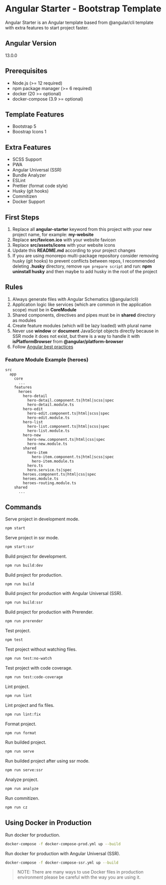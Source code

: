 # Angular Starter - Bootstrap Template

Angular Starter is an Angular template based from @angular/cli template with extra features to start project faster.

## Angular Version

13.0.0

## Prerequisites

- Node.js (>= 12 required)
- npm package manager (>= 6 required)
- docker (20 >= optional)
- docker-compose (3.9 >= optional)

## Template Features

- Bootstrap 5
- Boostrap Icons 1

## Extra Features

- SCSS Support
- PWA
- Angular Universal (SSR)
- Bundle Analyzer
- ESLint
- Prettier (format code style)
- Husky (git hooks)
- Commitizen
- Docker Support

## First Steps

1. Replace all **angular-starter** keyword from this project with your new project name, for example: **my-website**
1. Replace **src/favicon.ico** with your website favicon
1. Replace **src/assets/icons** with your website icons
1. Update this **README.md** according to your project changes
1. If you are using monorepo multi-package repository consider removing husky (git hooks) to prevent conflicts between repos, I recommended deleting **.husky** directory, remove `npm prepare script` and run: **npm uninstall husky** and then maybe to add husky in the root of the project

## Rules

1. Always generate files with Angular Schematics (@angular/cli)
1. Application logic like services (which are common in the application scope) must be in **CoreModule**
1. Shared components, directives and pipes must be in **shared** directory as modules
1. Create feature modules (which will be lazy loaded) with plural name
1. Never use **window** or **document** JavaScript objects directly because in SSR mode it does not exist, but there is a way to handle it
   with **isPlatformBrowser** from **@angular/platform-browser**
1. Follow [Angular best practices](https://github.com/avivharuzi/angular-best-practices)

### Feature Module Example (heroes)

```text
src
  app
    core
      ...
    features
      heroes
        hero-detail
          hero-detail.component.ts|html|scss|spec
          hero-detail.module.ts
        hero-edit
          hero-edit.component.ts|html|scss|spec
          hero-edit.module.ts
        hero-list
          hero-list.component.ts|html|scss|spec
          hero-list.module.ts
        hero-new
          hero-new.component.ts|html|css|spec
          hero-new.module.ts
        shared
          hero-item
            hero-item.component.ts|html|scss|spec
            hero-item.module.ts
          hero.ts
          hero.service.ts|spec
        heroes.component.ts|html|css|spec
        heroes.module.ts
        heroes-routing.module.ts
    shared
      ...
```

## Commands

Serve project in development mode.

```bash
npm start
```

Serve project in ssr mode.

```bash
npm start:ssr
```

Build project for development.

```bash
npm run build:dev
```

Build project for production.

```bash
npm run build
```

Build project for production with Angular Universal (SSR).

```bash
npm run build:ssr
```

Build project for production with Prerender.

```bash
npm run prerender
```

Test project.

```bash
npm test
```

Test project without watching files.

```bash
npm run test:no-watch
```

Test project with code coverage.

```bash
npm run test:code-coverage
```

Lint project.

```bash
npm run lint
```

Lint project and fix files.

```bash
npm run lint:fix
```

Format project.

```bash
npm run format
```

Run builded project.

```bash
npm run serve
```

Run builded project after using ssr mode.

```bash
npm run serve:ssr
```

Analyze project.

```bash
npm run analyze
```

Run commitizen.

```bash
npm run cz
```

## Using Docker in Production

Run docker for production.

```bash
docker-compose -f docker-compose-prod.yml up --build
```

Run docker for production with Angular Universal (SSR).

```bash
docker-compose -f docker-compose-ssr.yml up --build
```

> NOTE: There are many ways to use Docker files in production environment please be careful with the way you are using it.
